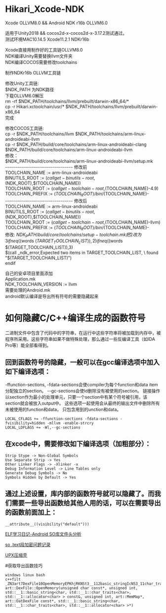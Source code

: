 # Hikari_Xcode-NDK
Xcode OLLVM8.0 &amp;&amp; Android NDK r16b OLLVM6.0  

适用于Unity2018 && cocos2d-x-cocos2d-x-3.17.2测试通过。  
测试环境MAC10.14.5 Xcode11.2.1 NDKr16b  
  
Xcode直接用制作好的工具链OLLVM8.0  
NDK编译Unity需要替换llvm文件夹  
NDK编译COCOS需要修改toolchains  

制作NDKr16b OLLVM工具链  

修改Unity工具链:  
$NDK_PATH 为NDK路径  
下载OLLVM6.0解压  
rm -rf $NDK_PATH/toolchains/llvm/prebuilt/darwin-x86_64/*  
cp -r Hikari.xctoolchain/usr/* $NDK_PATH/toolchains/llvm/prebuilt/darwin-x86_64  
完成  
  
修改COCOS工具链:  
cp -r $NDK_PATH/toolchains/llvm $NDK_PATH/toolchains/arm-linux-androideabi-llvm  
cp -r $NDK_PATH/build/core/toolchains/arm-linux-androideabi-clang $NDK_PATH/build/core/toolchains/arm-linux-androideabi-llvm    
修改：  
$NDK_PATH/build/core/toolchains/arm-linux-androideabi-llvm/setup.mk  
---------------------------------- 修改前  
TOOLCHAIN_NAME := arm-linux-androideabi  
BINUTILS_ROOT := $(call get-binutils-root,$(NDK_ROOT),$(TOOLCHAIN_NAME))  
TOOLCHAIN_ROOT := $(call get-toolchain-root,$(TOOLCHAIN_NAME)-4.9)  
TOOLCHAIN_PREFIX := $(TOOLCHAIN_ROOT)/bin/$(TOOLCHAIN_NAME)-  
---------------------------------- 修改后  
TOOLCHAIN_NAME := arm-linux-androideabi  
BINUTILS_ROOT := $(call get-binutils-root,$(NDK_ROOT),$(TOOLCHAIN_NAME))  
TOOLCHAIN_ROOT := $(call get-toolchain-root,$(TOOLCHAIN_NAME)-llvm)  
TOOLCHAIN_PREFIX := $(TOOLCHAIN_ROOT)/bin/$(TOOLCHAIN_NAME)-  
修改:
$NDK_PATH/build/core/toolchains/setup-toolchain.mk  
把2改为3  
ifneq ($(words $(TARGET_TOOLCHAIN_LIST)),2)  
ifneq ($(words $(TARGET_TOOLCHAIN_LIST)),3)  
    $(call _ndk_error,Expected two items in TARGET_TOOLCHAIN_LIST, \  
        found "$(TARGET_TOOLCHAIN_LIST)")  
endif  
   
自己的安卓项目里面添加  
Application.mk  
NDK_TOOLCHAIN_VERSION := llvm  
需要处理的Android.mk  
android默认编译是导出所有符号的需要隐藏起来                  
# 如何隐藏C/C++编译生成的函数符号  
二进制文件中包含了代码中的字符串，在运行中这些字符串将被加载到内存中，被程序所采用。这些字符串如果不做特殊处理，那么通过一些反编译工具（如IDA Pro等）能全部看得到。  
## 回到函数符号的隐藏，一般可以在gcc编译选项中加入如下编译选项：  
-ffunction-sections, -fdata-sections会使compiler为每个function和data item分配独立的section。 --gc-sections会使ld删除没有被使用的section。
链接操作以section作为最小的处理单元，只要一个section中有某个符号被引用，该section就会被放入output中。
这些选项一起使用会从最终的输出文件中删除所有未被使用的function和data， 只包含用到的unction和data。 

    LOCAL_CFLAGS += -ffunction-sections -fdata-sections -fvisibility=hidden -mllvm -enable-strcry
    LOCAL_LDFLAGS += -Wl,--gc-sections
## 在xcode中，需要修改如下编译选项（加粗部分）：
    Strip Stype -> Non-Global Symbols  
    Use Separate Strip -> Yes
    Other Linker Flags -> -Xlinker -x
    Debug Information Level -> Line Tables only
    Generate Debug Symbols -> No
    Symbols Hidden by Default -> Yes
## 通过上述设置，库内部的函数符号就可以隐藏了。而我们需要一些导出函数给其他人用的话，可以在需要导出的函数前面加上：         
    __attribute__((visibility("default")))

[ELF学习日记-Android SO库文件头分析](https://blog.micblo.com/2018/02/10/Android-SO%E5%BA%93%E6%96%87%E4%BB%B6%E5%A4%B4%E5%88%86%E6%9E%90/)
  
[so .text段加密问题记录](https://www.jianshu.com/p/0b0b16211d30)

[UPX压缩壳](https://github.com/upx/upx)

#获取导出函数技巧
    
    windows linux bash
    c++filt _ZN3art7DexFile10OpenMemoryEPKhjRKNSt3__112basic_stringIcNS3_11char_traitsIcEENS3_9allocatorIcEEEEjPNS_6MemMapEPKNS_10OatDexFileEPS9_
    art::DexFile::OpenMemory(unsigned char const*, unsigned int, std::__1::basic_string<char, std::__1::char_traits<char>, std::__1::allocator<char> > const&, unsigned int, art::MemMap*, art::OatDexFile const*, std::__1::basic_string<char, std::__1::char_traits<char>, std::__1::allocator<char> >*)

